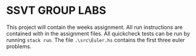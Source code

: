 # SSVT GROUP LABS

This project will contain the weeks assignment. All run instructions are contained with in the assignment files. All quickcheck tests can be run by running `stack run`. The file `.\src\Euler.hs` contains the first three euler problems.  